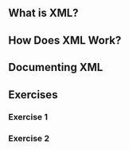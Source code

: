 ## What is XML?

## How Does XML Work?

## Documenting XML

## Exercises

### Exercise 1

### Exercise 2



